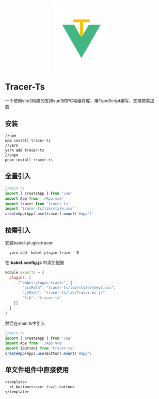 <p align="center">
  <a href="https://joyceql.github.io/tracer-doc" target="_blank" rel="noopener noreferrer">
    <img width="180" src="src/assets/images/logo.png" alt="Tracer logo">
  </a>
</p>

# Tracer-Ts

一个使用vite2构建的支持vue3的PC端组件库，用TypeScript编写，支持按需加载

## 安装
```shell
//npm
npm install tracer-ts
//yarn
yarn add tracer-ts
//pnpm
pnpm install tracer-ts
```
## 全量引入

```js
//main.ts
import { createApp } from 'vue'
import App from './App.vue'
import tracer from 'tracer-ts'
import 'tracer-ts/lib/style.css'
createApp(App).use(tracer).mount('#app')
```

## 按需引入

安装babel-plugin-tracer
```js
  yarn add  babel-plugin-tracer -D 
```
在 **babel.config.js** 中添加配置
```js
module.exports = {
  plugins: [
      ["babel-plugin-tracer", {
        "cssPath": "tracer-ts/lib/style/{key}.css", 
        "jsPath": "tracer-ts/lib/Tracer.es.js",
        "lib": "tracer-ts" 
    }]
  ]
}
```
然后在main.ts中引入
```js
//main.ts
import { createApp } from 'vue'
import App from './App.vue'
import {Button} from 'tracer-ts'
createApp(App).use(Button).mount('#app')
```

## 单文件组件中直接使用


```vue
<template>
  <t-button>tracer-ts</t-button>
</template> 
```
